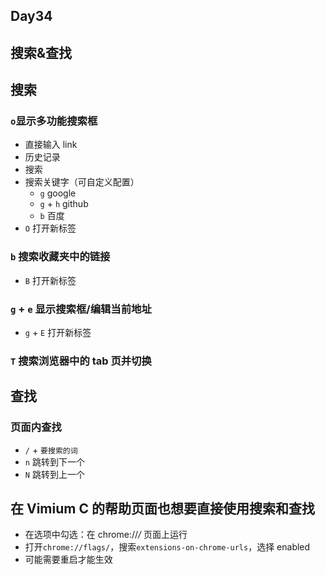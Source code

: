 ## Day34

## 搜索&查找

## 搜索

### `o`显示多功能搜索框

- 直接输入 link
- 历史记录
- 搜索
- 搜索关键字（可自定义配置）
  - `g` google
  - `g` + `h` github
  - `b` 百度
- `O` 打开新标签

### `b` 搜索收藏夹中的链接

- `B` 打开新标签

### `g` + `e` 显示搜索框/编辑当前地址

- `g` + `E` 打开新标签

### `T` 搜索浏览器中的 tab 页并切换

## 查找

### 页面内查找

- `/` + `要搜索的词`
- `n` 跳转到下一个
- `N` 跳转到上一个

## 在 Vimium C 的帮助页面也想要直接使用搜索和查找

- 在选项中勾选：在 chrome://_/_ 页面上运行
- 打开`chrome://flags/`，搜索`extensions-on-chrome-urls`，选择 enabled
- 可能需要重启才能生效
